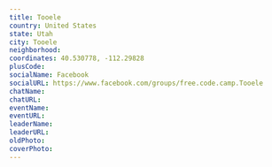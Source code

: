 ```yaml
---
title: Tooele
country: United States
state: Utah
city: Tooele
neighborhood: 
coordinates: 40.530778, -112.29828
plusCode:
socialName: Facebook
socialURL: https://www.facebook.com/groups/free.code.camp.Tooele
chatName:
chatURL:
eventName:
eventURL:
leaderName:
leaderURL:
oldPhoto: 
coverPhoto:
---
```

